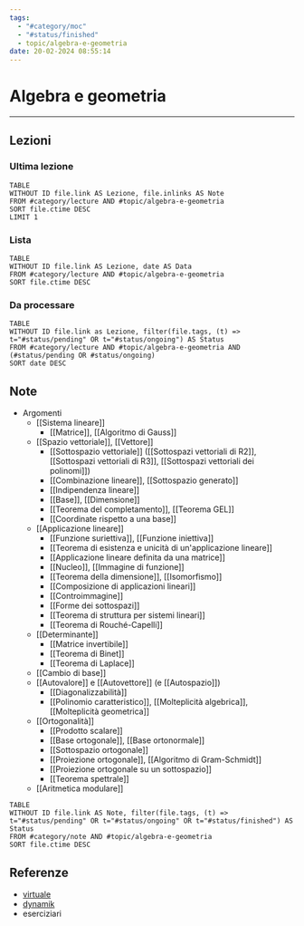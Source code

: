 ```yaml
---
tags:
  - "#category/moc"
  - "#status/finished"
  - topic/algebra-e-geometria
date: 20-02-2024 08:55:14
---
```

# Algebra e geometria
---
## Lezioni
### Ultima lezione
```dataview
TABLE
WITHOUT ID file.link AS Lezione, file.inlinks AS Note
FROM #category/lecture AND #topic/algebra-e-geometria
SORT file.ctime DESC
LIMIT 1
```

### Lista
```dataview
TABLE
WITHOUT ID file.link AS Lezione, date AS Data
FROM #category/lecture AND #topic/algebra-e-geometria
SORT file.ctime DESC
```

### Da processare
```dataview
TABLE
WITHOUT ID file.link as Lezione, filter(file.tags, (t) => t="#status/pending" OR t="#status/ongoing") AS Status
FROM #category/lecture AND #topic/algebra-e-geometria AND (#status/pending OR #status/ongoing)
SORT date DESC
```

## Note
- Argomenti
	- [[Sistema lineare]]
		- [[Matrice]], [[Algoritmo di Gauss]]
	- [[Spazio vettoriale]], [[Vettore]]
		- [[Sottospazio vettoriale]] ([[Sottospazi vettoriali di R2]], [[Sottospazi vettoriali di R3]], [[Sottospazi vettoriali dei polinomi]])
		- [[Combinazione lineare]], [[Sottospazio generato]]
		- [[Indipendenza lineare]]
		- [[Base]], [[Dimensione]]
		- [[Teorema del completamento]], [[Teorema GEL]]
		- [[Coordinate rispetto a una base]]
	- [[Applicazione lineare]]
		- [[Funzione suriettiva]], [[Funzione iniettiva]]
		- [[Teorema di esistenza e unicità di un'applicazione lineare]]
		- [[Applicazione lineare definita da una matrice]]
		- [[Nucleo]], [[Immagine di funzione]]
		- [[Teorema della dimensione]], [[Isomorfismo]]
		- [[Composizione di applicazioni lineari]]
		- [[Controimmagine]]
		- [[Forme dei sottospazi]]
		- [[Teorema di struttura per sistemi lineari]]
		- [[Teorema di Rouché-Capelli]]
	- [[Determinante]]
		- [[Matrice invertibile]]
		- [[Teorema di Binet]]
		- [[Teorema di Laplace]]
	- [[Cambio di base]]
	- [[Autovalore]] e [[Autovettore]] (e [[Autospazio]])
		- [[Diagonalizzabilità]]
		- [[Polinomio caratteristico]], [[Molteplicità algebrica]], [[Molteplicità geometrica]]
	- [[Ortogonalità]]
		- [[Prodotto scalare]]
		- [[Base ortogonale]], [[Base ortonormale]]
		- [[Sottospazio ortogonale]]
		- [[Proiezione ortogonale]], [[Algoritmo di Gram-Schmidt]]
		- [[Proiezione ortogonale su un sottospazio]]
		- [[Teorema spettrale]]
	- [[Aritmetica modulare]]

```dataview
TABLE
WITHOUT ID file.link AS Note, filter(file.tags, (t) => t="#status/pending" OR t="#status/ongoing" OR t="#status/finished") AS Status
FROM #category/note AND #topic/algebra-e-geometria
SORT file.ctime DESC
```

## Referenze
- [virtuale](https://virtuale.unibo.it/course/view.php?id=47400)
- [dynamik](https://dynamik.vercel.app/algebra-e-geometria?from=informatica)
- eserciziari